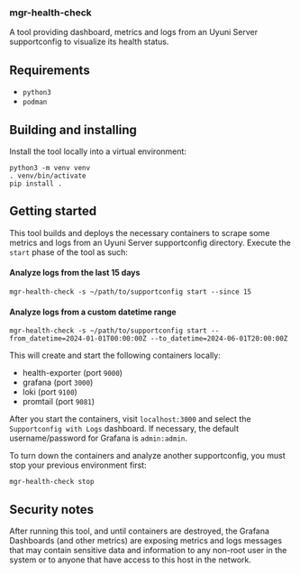 ### mgr-health-check

A tool providing dashboard, metrics and logs from an Uyuni Server supportconfig to visualize its health status.

## Requirements

* `python3`
* `podman`

## Building and installing

Install the tool locally into a virtual environment:

```
python3 -m venv venv
. venv/bin/activate
pip install .
```

## Getting started

This tool builds and deploys the necessary containers to scrape some metrics and logs from an Uyuni Server supportconfig directory.
Execute the `start` phase of the tool as such:

#### Analyze logs from the last 15 days

```console
mgr-health-check -s ~/path/to/supportconfig start --since 15
```

#### Analyze logs from a custom datetime range

``` console
mgr-health-check -s ~/path/to/supportconfig start --from_datetime=2024-01-01T00:00:00Z --to_datetime=2024-06-01T20:00:00Z
```

This will create and start the following containers locally:

- health-exporter (port `9000`)
- grafana (port `3000`)
- loki (port `9100`)
- promtail (port `9081`)

After you start the containers, visit `localhost:3000` and select the `Supportconfig with Logs` dashboard.
If necessary, the default username/password for Grafana is `admin:admin`.

To turn down the containers and analyze another supportconfig, you must stop your previous environment first:

```console
mgr-health-check stop
```

## Security notes
After running this tool, and until containers are destroyed, the Grafana Dashboards (and other metrics) are exposing metrics and logs messages that may contain sensitive data and information to any non-root user in the system or to anyone that have access to this host in the network.
